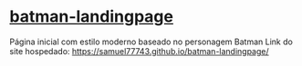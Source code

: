 # <a href="https://samuel77743.github.io/batman-landingpage/">batman-landingpage</a>
Página inicial com estilo moderno baseado no personagem Batman
Link do site hospedado: <a href="https://samuel77743.github.io/batman-landingpage/">https://samuel77743.github.io/batman-landingpage/</a>
